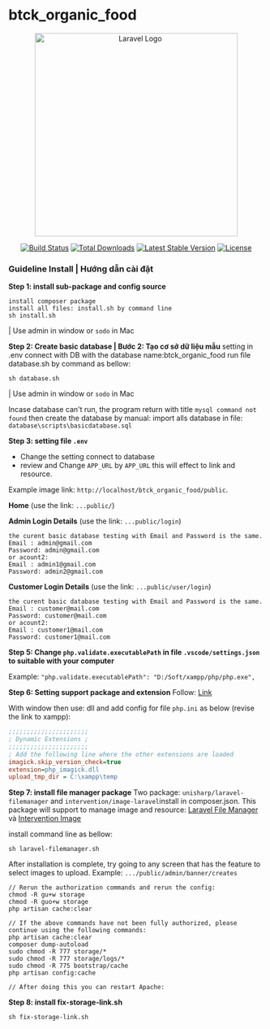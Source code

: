 # btck_organic_food

<p align="center"><a href="https://laravel.com" target="_blank"><img src="https://raw.githubusercontent.com/laravel/art/master/logo-lockup/5%20SVG/2%20CMYK/1%20Full%20Color/laravel-logolockup-cmyk-red.svg" width="400" alt="Laravel Logo"></a></p>

<p align="center">
<a href="https://github.com/laravel/framework/actions"><img src="https://github.com/laravel/framework/workflows/tests/badge.svg" alt="Build Status"></a>
<a href="https://packagist.org/packages/laravel/framework"><img src="https://img.shields.io/packagist/dt/laravel/framework" alt="Total Downloads"></a>
<a href="https://packagist.org/packages/laravel/framework"><img src="https://img.shields.io/packagist/v/laravel/framework" alt="Latest Stable Version"></a>
<a href="https://packagist.org/packages/laravel/framework"><img src="https://img.shields.io/packagist/l/laravel/framework" alt="License"></a>
</p>

### Guideline Install | Hướng dẫn cài đặt

**Step 1: install sub-package and config source**

```shell
install composer package
install all files: install.sh by command line
sh install.sh
```

| Use admin in window or `sodo` in Mac

**Step 2: Create basic database | Bước 2: Tạo cơ sở dữ liệu mẫu**
setting in .env connect with DB with the database name:btck_organic_food
run file database.sh by command as bellow:

```shell
sh database.sh
```

| Use admin in window or `sodo` in Mac

Incase database can't run, the program return with title `mysql command not found` then create the database by manual: import alls database in file: `database\scripts\basicdatabase.sql`

**Step 3: setting file `.env`**

-   Change the setting connect to database
-   review and Change `APP_URL` by `APP_URL` this will effect to link and resource.

Example image link: `http://localhost/btck_organic_food/public`.

**Home** (use the link: `...public/`)

**Admin Login Details** (use the link: `...public/login`)

```shell
the curent basic database testing with Email and Password is the same.
Email : admin@gmail.com
Password: admin@gmail.com
or acount2:
Email : admin1@gmail.com
Password: admin2@gmail.com
```

**Customer Login Details** (use the link: `...public/user/login`)

```shell
the curent basic database testing with Email and Password is the same.
Email : customer@mail.com
Password: customer@mail.com
or acount2:
Email : customer1@mail.com
Password: customer1@mail.com
```

**Step 5: Change `php.validate.executablePath` in file `.vscode/settings.json `to suitable with your computer**

Example: `"php.validate.executablePath": "D:/Soft/xampp/php/php.exe",`

**Step 6: Setting support package and extension**
Follow: [Link](https://ourcodeworld.com/articles/read/349/how-to-install-and-enable-the-imagick-extension-in-xampp-for-windows)

With window then use: dll and add config for file `php.ini` as below (revise the link to xampp):

```ini
;;;;;;;;;;;;;;;;;;;;;;
; Dynamic Extensions ;
;;;;;;;;;;;;;;;;;;;;;;
; Add the following line where the other extensions are loaded
imagick.skip_version_check=true
extension=php_imagick.dll
upload_tmp_dir = C:\xampp\temp
```

**Step 7: install file manager package**
Two package: `unisharp/laravel-filemanager` and `intervention/image-laravel`install in composer.json. This package will support to manage image and resource: [Laravel File Manager](https://unisharp.github.io/laravel-filemanager) và [Intervention Image](https://github.com/Intervention/image)

install command line as bellow:

```shell
sh laravel-filemanager.sh
```

After installation is complete, try going to any screen that has the feature to select images to upload. Example: `.../public/admin/banner/creates`

```shell
// Rerun the authorization commands and rerun the config:
chmod -R gu+w storage
chmod -R guo+w storage
php artisan cache:clear

// If the above commands have not been fully authorized, please continue using the following commands:
php artisan cache:clear
composer dump-autoload
sudo chmod -R 777 storage/*
sudo chmod -R 777 storage/logs/*
sudo chmod -R 775 bootstrap/cache
php artisan config:cache

// After doing this you can restart Apache:
```

**Step 8: install fix-storage-link.sh**

```shell
sh fix-storage-link.sh
```

<!-- GHI CHÚ CHO PHẦN COMMIT:
Cách đặt tên file commit: yyyy+MM+dd_Tênfile cần commit_Version1,2,3,4..nn
ví dụ:
20250518_Readme_v1 -->

